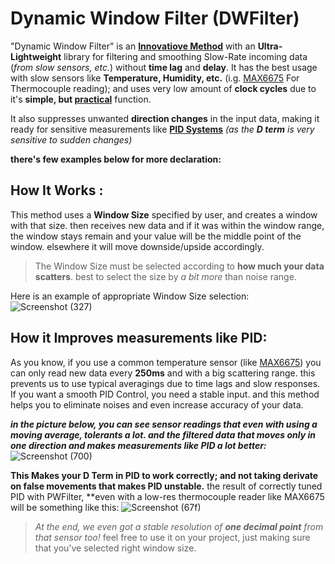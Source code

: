 # Dynamic Window Filter (DWFilter)
"Dynamic Window Filter" is an <ins>**Innovatiove Method**</ins> with an **Ultra-Lightweight** library for filtering and smoothing Slow-Rate incoming data (*from slow sensors, etc.*) without **time lag** and **delay**.
It has the best usage with slow sensors like **Temperature, Humidity, etc.** (i.g. <ins>MAX6675</ins> For Thermocouple reading); and uses very low amount of **clock cycles** due to it's **simple, but <ins>practical**</ins> function.

It also suppresses unwanted **direction changes** in the input data, making it ready for sensitive measurements like <ins>**PID Systems**</ins> *(as the **D term** is very sensitive to sudden changes)*

**there's few examples below for more declaration:**


## How It Works :
This method uses a **Window Size** specified by user, and creates a window with that size. then receives new data and if it was within the window range, the window stays remain and your value will be the middle point of the window. elsewhere it will move downside/upside accordingly.
> The Window Size must be selected according to **how much your data scatters**. best to select the size by *a bit more* than noise range.

Here is an example of appropriate Window Size selection:
![Screenshot (327)](https://github.com/user-attachments/assets/35326bae-d10e-4c69-9f86-7090400dcd15)

## How it Improves measurements like PID:
As you know, if you use a common temperature sensor (like <ins>MAX6675</ins>) you can only read new data every **250ms** and with a big scattering range. this prevents us to use typical averagings due to time lags and slow responses.
If you want a smooth PID Control, you need a stable input. and this method helps you to eliminate noises and even increase accuracy of your data.

***in the picture below, you can see sensor readings that even with using a moving average, tolerants a lot. and the filtered data that moves only in one direction and makes measurements like PID a lot better:***
![Screenshot (700)](https://github.com/user-attachments/assets/7b8fa1b4-ed46-4338-a460-00bbd4ee7227)

**__This Makes your D Term in PID to work correctly; and not taking derivate on false movements that makes PID unstable.__**
the result of correctly tuned PID with PWFilter, **even with a low-res thermocouple reader like MAX6675 will be something like this:
![Screenshot (67f)](https://github.com/user-attachments/assets/03e7ab2d-6058-4120-9d7c-04bc3792c394)
> *At the end, we even got a stable resolution of **one decimal point** from that sensor too!* feel free to use it on your project, just making sure that you've selected right window size.

